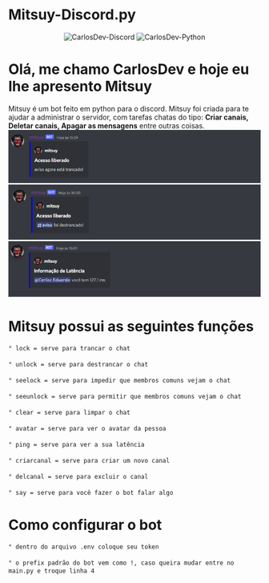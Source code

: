 # Mitsuy-Discord.py

<div align="center" style="display: inline_block">
    <img  alt="CarlosDev-Discord" height="200" width="200" src="https://miro.medium.com/max/512/0*E3Nphq-iyw_gsZFH.png">
    <img  alt="CarlosDev-Python" height="200" width="200" src="https://budougumi0617.github.io/logos/python.png">
</div>

<h1>Olá, me chamo CarlosDev e hoje eu lhe apresento <b>Mitsuy</b></h1>
Mitsuy é um bot feito em python para o discord. Mitsuy foi criada para te ajudar a administrar o servidor, com tarefas chatas do tipo: <b>Criar canais, Deletar canais, Apagar as mensagens</b> entre outras coisas.

<img  alt="CarlosDev-Look" src="imgs/look.PNG">
<img  alt="CarlosDev-Unlook" src="imgs/destrancar.PNG">
<img  alt="CarlosDev-Ping" src="imgs/ping.PNG">


# Mitsuy possui as seguintes funções

	° lock = serve para trancar o chat

	° unlock = serve para destrancar o chat

	° seelock = serve para impedir que membros comuns vejam o chat

	° seeunlock = serve para permitir que membros comuns vejam o chat

	° clear = serve para limpar o chat

	° avatar = serve para ver o avatar da pessoa

	° ping = serve para ver a sua latência

	° criarcanal = serve para criar um novo canal

	° delcanal = serve para excluir o canal

	° say = serve para você fazer o bot falar algo

# Como configurar o bot
	° dentro do arquivo .env coloque seu token

	° o prefix padrão do bot vem como !, caso queira mudar entre no main.py e troque linha 4

